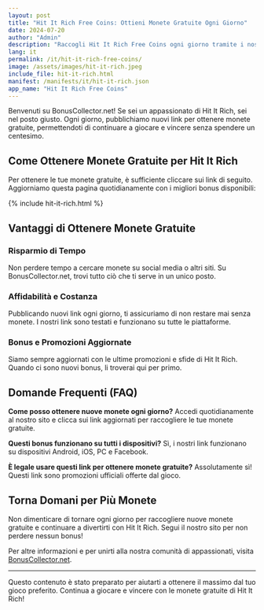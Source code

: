 ```yaml
---
layout: post
title: "Hit It Rich Free Coins: Ottieni Monete Gratuite Ogni Giorno"
date: 2024-07-20
author: "Admin"
description: "Raccogli Hit It Rich Free Coins ogni giorno tramite i nostri link aggiornati. Ottieni monete gratuite per giocare ai slot e vincere bonus esclusivi."
lang: it
permalink: /it/hit-it-rich-free-coins/
image: /assets/images/hit-it-rich.jpeg
include_file: hit-it-rich.html
manifest: /manifests/it/hit-it-rich.json
app_name: "Hit It Rich Free Coins"
---
```


Benvenuti su BonusCollector.net! Se sei un appassionato di Hit It Rich, sei nel posto giusto. Ogni giorno, pubblichiamo nuovi link per ottenere monete gratuite, permettendoti di continuare a giocare e vincere senza spendere un centesimo.

## Come Ottenere Monete Gratuite per Hit It Rich

Per ottenere le tue monete gratuite, è sufficiente cliccare sui link di seguito. Aggiorniamo questa pagina quotidianamente con i migliori bonus disponibili:

{% include hit-it-rich.html %}

## Vantaggi di Ottenere Monete Gratuite

### Risparmio di Tempo
Non perdere tempo a cercare monete su social media o altri siti. Su BonusCollector.net, trovi tutto ciò che ti serve in un unico posto.

### Affidabilità e Costanza
Pubblicando nuovi link ogni giorno, ti assicuriamo di non restare mai senza monete. I nostri link sono testati e funzionano su tutte le piattaforme.

### Bonus e Promozioni Aggiornate
Siamo sempre aggiornati con le ultime promozioni e sfide di Hit It Rich. Quando ci sono nuovi bonus, li troverai qui per primo.

## Domande Frequenti (FAQ)

**Come posso ottenere nuove monete ogni giorno?**
Accedi quotidianamente al nostro sito e clicca sui link aggiornati per raccogliere le tue monete gratuite.

**Questi bonus funzionano su tutti i dispositivi?**
Sì, i nostri link funzionano su dispositivi Android, iOS, PC e Facebook.

**È legale usare questi link per ottenere monete gratuite?**
Assolutamente sì! Questi link sono promozioni ufficiali offerte dal gioco.

## Torna Domani per Più Monete

Non dimenticare di tornare ogni giorno per raccogliere nuove monete gratuite e continuare a divertirti con Hit It Rich. Segui il nostro sito per non perdere nessun bonus!

Per altre informazioni e per unirti alla nostra comunità di appassionati, visita [BonusCollector.net](https://bonuscollector.net/it/).

---

Questo contenuto è stato preparato per aiutarti a ottenere il massimo dal tuo gioco preferito. Continua a giocare e vincere con le monete gratuite di Hit It Rich!